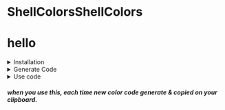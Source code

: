 #  ShellColorsShellColors
hello
=
<details>
  <summary>Installation</summary>
  
+  TermUX ( Android )
```bash
pkg install git -y && PWDx=$PWD && cd ~ && git clone https://github.com/ShivaShirsath/ShellColors.git && bash ~/ShellColors/install && cd $PWDx
```
+ Ubuntu
```bash
sudo apt install git -y && PWDx=$PWD && cd ~ && git clone https://github.com/ShivaShirsath/ShellColors.git && bash ~/ShellColors/install && cd $PWDx
```

</details>

<details>
  <summary>Generate Code</summary>
  
<table>
<thead>
<tr>
<th></th>
<th>FONT</th>
<th>LAYER</th>
<th>RED</th>
<th>GREEN</th>
<th>BLUE</th>
</tr>
</thead>
<tbody>
<tr>
<td>0</td>
<td>Normal</td>
<td></td>
<td>*</td>
<td>*</td>
<td>*</td>
</tr>
<tr>
<td>1</td>
<td><b>Bolt</b></td>
<td></td>
<td>*</td>
<td>*</td>
<td>*</td>
</tr>
<tr>
<td>2</td>
<td>Dim</td>
<td></td>
<td>*</td>
<td>*</td>
<td>*</td>
</tr>
<tr>
<td>3</td>
<td><i>Itallic</i></td>
<td>Foreground</td>
<td>*</td>
<td>*</td>
<td>*</td>
</tr>
<tr>
<td>4</td>
<td><u>Underlined</u></td>
<td>Background</td>
<td>*</td>
<td>*</td>
<td>*</td>
</tr>
<tr>
<td>5</td>
<td>Blink</td>
<td></td>
<td>*</td>
<td>*</td>
<td>*</td>
</tr>
<tr>
<td>6</td>
<td>Intense</td>
<td></td>
<td></td>
<td></td>
<td></td>
</tr>
<tr>
<td>7</td>
<td>Inverse</td>
<td></td>
<td></td>
<td></td>
<td></td>
</tr>
<tr>
<td>8</td>
<td>Invisible</td>
<td></td>
<td></td>
<td></td>
<td></td>
</tr>
<tr>
<td>9</td>
<td><strike>Strike</strike></td>
<td></td>
<td></td>
<td></td>
<td></td>
</tr>
</tbody>
</table>

```bash
getColorCode FONT LAYER RED GREEN BLUE 'TEXT'
```
</details>
<details>
  <summary>Use code</summary>
  
```bash
echo -e "`getColorCode FONT LAYER RED GREEN BLUE 'TEXT'`"
```
<p align=center>Or</p>

```bash
printf  "`getColorCode FONT LAYER RED GREEN BLUE 'TEXT'`\n"
```
</details>

##### when you use this, each time new color code generate & copied on your clipboard. 
